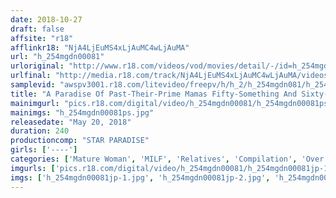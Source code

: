 ```yaml
---
date: 2018-10-27
draft: false
affsite: "r18"
afflinkr18: "NjA4LjEuMS4xLjAuMC4wLjAuMA"
url: "h_254mgdn00081"
urloriginal: "http://www.r18.com/videos/vod/movies/detail/-/id=h_254mgdn00081"
urlfinal: "http://media.r18.com/track/NjA4LjEuMS4xLjAuMC4wLjAuMA/videos/vod/movies/detail/-/id=h_254mgdn00081"
samplevid: "awspv3001.r18.com/litevideo/freepv/h/h_2/h_254mgdn081/h_254mgdn081_dmb_w.mp4"
title: "A Paradise Of Past-Their-Prime Mamas Fifty-Something And Sixty-Something Ripe Mamas In Orgasmic Sexual Ecstasy 240 Minute Special"
mainimgurl: "pics.r18.com/digital/video/h_254mgdn00081/h_254mgdn00081ps.jpg"
mainimgs: "h_254mgdn00081ps.jpg"
releasedate: "May 20, 2018"
duration: 240
productioncomp: "STAR PARADISE"
girls: ['----']
categories: ['Mature Woman', 'MILF', 'Relatives', 'Compilation', 'Over 4 Hours', 'Hi-Def']
imgurls: ['pics.r18.com/digital/video/h_254mgdn00081/h_254mgdn00081jp-1.jpg', 'pics.r18.com/digital/video/h_254mgdn00081/h_254mgdn00081jp-2.jpg', 'pics.r18.com/digital/video/h_254mgdn00081/h_254mgdn00081jp-3.jpg', 'pics.r18.com/digital/video/h_254mgdn00081/h_254mgdn00081jp-4.jpg', 'pics.r18.com/digital/video/h_254mgdn00081/h_254mgdn00081jp-5.jpg', 'pics.r18.com/digital/video/h_254mgdn00081/h_254mgdn00081jp-6.jpg', 'pics.r18.com/digital/video/h_254mgdn00081/h_254mgdn00081jp-7.jpg', 'pics.r18.com/digital/video/h_254mgdn00081/h_254mgdn00081jp-8.jpg', 'pics.r18.com/digital/video/h_254mgdn00081/h_254mgdn00081jp-9.jpg', 'pics.r18.com/digital/video/h_254mgdn00081/h_254mgdn00081jp-10.jpg', 'pics.r18.com/digital/video/h_254mgdn00081/h_254mgdn00081jp-11.jpg', 'pics.r18.com/digital/video/h_254mgdn00081/h_254mgdn00081jp-12.jpg', 'pics.r18.com/digital/video/h_254mgdn00081/h_254mgdn00081jp-13.jpg', 'pics.r18.com/digital/video/h_254mgdn00081/h_254mgdn00081jp-14.jpg', 'pics.r18.com/digital/video/h_254mgdn00081/h_254mgdn00081jp-15.jpg', 'pics.r18.com/digital/video/h_254mgdn00081/h_254mgdn00081jp-16.jpg', 'pics.r18.com/digital/video/h_254mgdn00081/h_254mgdn00081jp-17.jpg', 'pics.r18.com/digital/video/h_254mgdn00081/h_254mgdn00081jp-18.jpg', 'pics.r18.com/digital/video/h_254mgdn00081/h_254mgdn00081jp-19.jpg', 'pics.r18.com/digital/video/h_254mgdn00081/h_254mgdn00081jp-20.jpg']
imgs: ['h_254mgdn00081jp-1.jpg', 'h_254mgdn00081jp-2.jpg', 'h_254mgdn00081jp-3.jpg', 'h_254mgdn00081jp-4.jpg', 'h_254mgdn00081jp-5.jpg', 'h_254mgdn00081jp-6.jpg', 'h_254mgdn00081jp-7.jpg', 'h_254mgdn00081jp-8.jpg', 'h_254mgdn00081jp-9.jpg', 'h_254mgdn00081jp-10.jpg', 'h_254mgdn00081jp-11.jpg', 'h_254mgdn00081jp-12.jpg', 'h_254mgdn00081jp-13.jpg', 'h_254mgdn00081jp-14.jpg', 'h_254mgdn00081jp-15.jpg', 'h_254mgdn00081jp-16.jpg', 'h_254mgdn00081jp-17.jpg', 'h_254mgdn00081jp-18.jpg', 'h_254mgdn00081jp-19.jpg', 'h_254mgdn00081jp-20.jpg']
---
```

